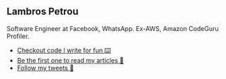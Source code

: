 ## Lambros Petrou

Software Engineer at Facebook, WhatsApp. Ex-AWS, Amazon CodeGuru Profiler.

- [Checkout code I write for fun ⌨️](https://github.com/lambrospetrou/)
- [Be the first one to read my articles 📰](https://www.lambrospetrou.com/newsletter/)
- [Follow my tweets 🐤](https://twitter.com/lambrospetrou)
